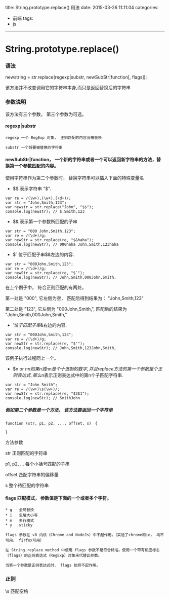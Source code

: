 title: String.prototype.replace() 用法
date: 2015-03-26 11:11:04
categories:
- 前端
tags:
- js
---

# String.prototype.replace()

### 语法

newstring = str.replace(regexp|substr, newSubStr|function[,  flags]);

该方法并不改变调用它的字符串本身,而只是返回替换后的字符串


### 参数说明

该方法有三个参数， 第三个参数为可选。

#### regexp|substr

    
    regexp 一个 RegExp 对象， 正则匹配的内容会被替换
    
    substr 一个将要被替换的字符串
   
#### newSubStr|function， 一个新的字符串或者一个可以返回新字符串的方法，替换第一个参数匹配的内容。

使用字符串作为第二个参数时， 替换字符串可以插入下面的特殊变量名

* $$	表示字符串 "$".

````
var re = /(\w+),(\w+),(\d+)/;
var str = "John,Smith,123";
var newstr = str.replace("John", "$$");
console.log(newstr); // $,Smith,123
````

* $&	表示第一个参数所匹配的子串
````
var str = "000 John,Smith,123";
var re = /(\d+)/g;
var newStr = str.replace(re, "$&haha");
console.log(newStr); // 000haha John,Smith,123haha
````

* $`	位于匹配子串$&左边的内容. 
````
var str = "000John,Smith,123";
var re = /(\d+)/g;
var newStr = str.replace(re, "$`");
console.log(newStr); // John,Smith,000John,Smith,
````
在上个例子中， 符合正则匹配的有两处， 

第一处是 "000", 它左侧为空， 匹配后得到结果为： "John,Smith,123"

第二处是 "123", 它左侧为 "000John,Smith,", 匹配后的结果为 "John,Smith,000John,Smith,"


* $'	位于匹配子串$&右边的内容.
````
var str = "000John,Smith,123";
var re = /(\d+)/g;
var newStr = str.replace(re, "$'");
console.log(newStr); // John,Smith,123John,Smith,
````
该例子执行过程同上一个。

* $n or $nn	  如果n或nn是个十进制的数字,并且replace方法的第一个参数是个正则表达式,那么$n表示正则表达式中的第n个子匹配字符串.
````
var str = "John Smith";
var re = /(\w+)\s(\w+)/;
var newStr = str.replace(re, "$2$1");
console.log(newStr); // SmithJohn
````

##### 假如第二个参数是一个方法， 该方法要返回一个字符串
````
function (str, p1, p2, ..., offset, s)　{

}
````
方法参数

str 正则匹配的字符串

p1, p2, ... 每个小括号匹配的子串

offset 匹配字符串的偏移量

s 整个待匹配的字符串

    
#### flags 匹配模式， 参数值是下面的一个或者多个字符。

    * g   全局替换
    * i   忽略大小写
    * m   多行模式
    * y   sticky
    
    flags 参数在 v8 内核（Chrome and NodeJs）中不起作用。（实验了chrome和ie， 均不可用， firfox可用）
    
    在 String.replace method 中使用 flags 参数不是符合标准。使用一个带有相应标志（flags）的正则表达式（RegExp）对象来代替此参数。
    
    当第一个参数是正则表达式时， flags 始终不起作用。
    

### 正则
\s 匹配空格
    
    
    
